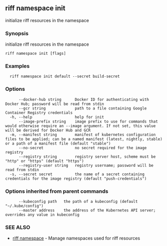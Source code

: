 ## riff namespace init

initialize riff resources in the namespace

### Synopsis

initialize riff resources in the namespace

```
riff namespace init [flags]
```

### Examples

```
  riff namespace init default --secret build-secret
```

### Options

```
      --docker-hub string      Docker ID for authenticating with Docker Hub; password will be read from stdin
      --gcr string             path to a file containing Google Container Registry credentials
  -h, --help                   help for init
      --image-prefix string    image prefix to use for commands that would otherwise require an --image argument. If not set, this value will be derived for Docker Hub and GCR
  -m, --manifest string        manifest of kubernetes configuration files to be applied; can be a named manifest (latest, nightly, stable) or a path of a manifest file (default "stable")
      --no-secret              no secret required for the image registry
      --registry string        registry server host, scheme must be "http" or "https" (default "https")
      --registry-user string   registry username; password will be read from stdin
  -s, --secret secret          the name of a secret containing credentials for the image registry (default "push-credentials")
```

### Options inherited from parent commands

```
      --kubeconfig path   the path of a kubeconfig (default "~/.kube/config")
      --master address    the address of the Kubernetes API server; overrides any value in kubeconfig
```

### SEE ALSO

* [riff namespace](riff_namespace.md)	 - Manage namespaces used for riff resources

